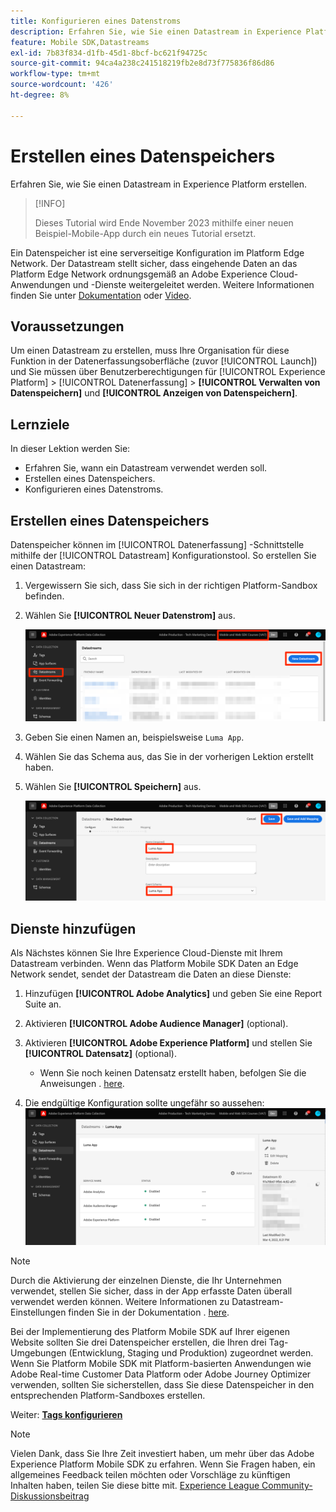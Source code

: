 ```yaml
---
title: Konfigurieren eines Datenstroms
description: Erfahren Sie, wie Sie einen Datastream in Experience Platform erstellen.
feature: Mobile SDK,Datastreams
exl-id: 7b83f834-d1fb-45d1-8bcf-bc621f94725c
source-git-commit: 94ca4a238c241518219fb2e8d73f775836f86d86
workflow-type: tm+mt
source-wordcount: '426'
ht-degree: 8%

---
```


# Erstellen eines Datenspeichers

Erfahren Sie, wie Sie einen Datastream in Experience Platform erstellen.

>[!INFO]
>
> Dieses Tutorial wird Ende November 2023 mithilfe einer neuen Beispiel-Mobile-App durch ein neues Tutorial ersetzt.

Ein Datenspeicher ist eine serverseitige Konfiguration im Platform Edge Network.  Der Datastream stellt sicher, dass eingehende Daten an das Platform Edge Network ordnungsgemäß an Adobe Experience Cloud-Anwendungen und -Dienste weitergeleitet werden. Weitere Informationen finden Sie unter [Dokumentation](https://experienceleague.adobe.com/docs/experience-platform/edge/fundamentals/datastreams.html?lang=de) oder [Video](https://experienceleague.adobe.com/docs/platform-learn/data-collection/edge-network/configure-datastreams.html?lang=de).

## Voraussetzungen

Um einen Datastream zu erstellen, muss Ihre Organisation für diese Funktion in der Datenerfassungsoberfläche (zuvor [!UICONTROL Launch]) und Sie müssen über Benutzerberechtigungen für [!UICONTROL Experience Platform] > [!UICONTROL Datenerfassung] > **[!UICONTROL Verwalten von Datenspeichern]** und **[!UICONTROL Anzeigen von Datenspeichern]**.

## Lernziele

In dieser Lektion werden Sie:

* Erfahren Sie, wann ein Datastream verwendet werden soll.
* Erstellen eines Datenspeichers.
* Konfigurieren eines Datenstroms.

## Erstellen eines Datenspeichers

Datenspeicher können im [!UICONTROL Datenerfassung] -Schnittstelle mithilfe der [!UICONTROL Datastream] Konfigurationstool. So erstellen Sie einen Datastream:

1. Vergewissern Sie sich, dass Sie sich in der richtigen Platform-Sandbox befinden.
1. Wählen Sie **[!UICONTROL Neuer Datenstrom]** aus.

   ![datastreams home](assets/mobile-datastream-new.png)

1. Geben Sie einen Namen an, beispielsweise `Luma App`.
1. Wählen Sie das Schema aus, das Sie in der vorherigen Lektion erstellt haben.
1. Wählen Sie **[!UICONTROL Speichern]** aus.

   ![neue Datenspeicher](assets/mobile-datastream-name.png)


## Dienste hinzufügen

Als Nächstes können Sie Ihre Experience Cloud-Dienste mit Ihrem Datastream verbinden. Wenn das Platform Mobile SDK Daten an Edge Network sendet, sendet der Datastream die Daten an diese Dienste:

1. Hinzufügen **[!UICONTROL Adobe Analytics]** und geben Sie eine Report Suite an.

1. Aktivieren **[!UICONTROL Adobe Audience Manager]** (optional).

1. Aktivieren **[!UICONTROL Adobe Experience Platform]** und stellen Sie **[!UICONTROL Datensatz]** (optional).
   * Wenn Sie noch keinen Datensatz erstellt haben, befolgen Sie die Anweisungen . [here](platform.md).

1. Die endgültige Konfiguration sollte ungefähr so aussehen:
   ![Datenspeichereinstellungen](assets/mobile-datastream-settings.png)


>[!NOTE]
>
>Durch die Aktivierung der einzelnen Dienste, die Ihr Unternehmen verwendet, stellen Sie sicher, dass in der App erfasste Daten überall verwendet werden können. Weitere Informationen zu Datastream-Einstellungen finden Sie in der Dokumentation . [here](https://experienceleague.adobe.com/docs/experience-platform/edge/fundamentals/datastreams.html#adobe-experience-platform-settings).

Bei der Implementierung des Platform Mobile SDK auf Ihrer eigenen Website sollten Sie drei Datenspeicher erstellen, die Ihren drei Tag-Umgebungen (Entwicklung, Staging und Produktion) zugeordnet werden. Wenn Sie Platform Mobile SDK mit Platform-basierten Anwendungen wie Adobe Real-time Customer Data Platform oder Adobe Journey Optimizer verwenden, sollten Sie sicherstellen, dass Sie diese Datenspeicher in den entsprechenden Platform-Sandboxes erstellen.

Weiter: **[Tags konfigurieren](configure-tags.md)**

>[!NOTE]
>
>Vielen Dank, dass Sie Ihre Zeit investiert haben, um mehr über das Adobe Experience Platform Mobile SDK zu erfahren. Wenn Sie Fragen haben, ein allgemeines Feedback teilen möchten oder Vorschläge zu künftigen Inhalten haben, teilen Sie diese bitte mit. [Experience League Community-Diskussionsbeitrag](https://experienceleaguecommunities.adobe.com/t5/adobe-experience-platform-launch/tutorial-discussion-implement-adobe-experience-cloud-in-mobile/td-p/443796)
